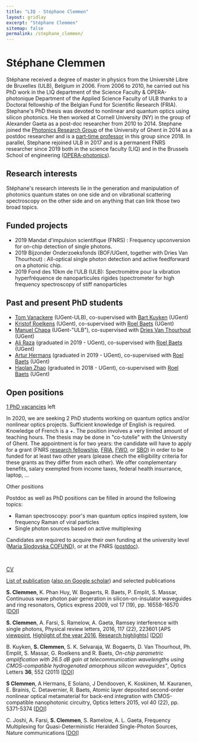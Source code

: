 ```yaml
---
title: "LIQ - Stéphane Clemmen"
layout: gridlay
excerpt: "Stéphane Clemmen"
sitemap: false
permalink: /stephane_clemmen/
---
```


# Stéphane Clemmen

Stéphane received a degree of master in physics from the Université Libre de Bruxelles (ULB), Belgium in 2006. From 2006 to 2010, he carried out his PhD work in the LIQ department of the Science Faculty & OPERA-photonique Department of the Applied Science Faculty of ULB thanks to a Doctoral fellowship of the Belgian Fund for Scientific Research (FRIA). Stephane's PhD thesis was devoted to nonlinear and quantum optics using silicon photonics. He then worked at Cornell University (NY) in the group of Alexander Gaeta as a post-doc researcher from 2010 to 2014. Stephane joined the [Photonics Research Group](http://photonics.intec.ugent.be) of the University of Ghent in 2014 as a postdoc researcher and is a [part-time professor](http://photonics.intec.ugent.be/contact/people.asp?ID=398) in this group since 2018. In parallel, Stephane rejoined ULB in 2017 and is a permanent FNRS researcher since 2019 both in the science faculty (LIQ) and in the Brussels School of engineering ([OPERA-photonics](https://www2.ulb.ac.be/facs/polytech/opera/index.html)).



## Research interests

Stéphane's research interests lie in the generation and manipulation of photonics quantum states on one side and on vibrational scattering spectroscopy on the other side and on anything that can link those two broad topics.



## Funded projects

- 2019 Mandat d'impulsion scientifique (FNRS) : Frequency upconversion for on-chip detection of single photons.
- 2019 Bijzonder Onderzoeksfonds (BOF/UGent, together with Dries Van Thourhout) : All-optical single photon detection and active feedforward on a photonic chip.
- 2019 Fond des 10km de l'ULB (ULB): Spectromètre pour la vibration hyperfréquence de nanoparticules rigides (spectrometer for high frequency spectroscopy of stiff nanoparticles



## Past and present PhD students

- [Tom Vanackere](http://photonics.intec.ugent.be/contact/people.asp?ID=520) (UGent-ULB), co-supervised with [Bart Kuyken](http://photonics.intec.ugent.be/contact/people.asp?ID=248) (UGent)
- [Kristof Roelkens](http://photonics.intec.ugent.be/contact/people.asp?ID=455) (UGent), co-supervised with [Roel Baets](http://photonics.intec.ugent.be/contact/people.asp?ID=1) (UGent)
- [Manuel Chapa](http://photonics.intec.ugent.be/contact/people.asp?ID=529) (UGent-"ULB"), co-supervised with [Dries Van Thourhout](http://photonics.intec.ugent.be/contact/people.asp?ID=50) (UGent)
- [Ali Raza](http://photonics.intec.ugent.be/contact/people.asp?ID=426) (graduated in 2019 - UGent), co-supervised with [Roel Baets](http://photonics.intec.ugent.be/contact/people.asp?ID=1) (UGent)
- [Artur Hermans](http://photonics.intec.ugent.be/contact/people.asp?ID=397) (graduated in 2019 - UGent), co-supervised with [Roel Baets](http://photonics.intec.ugent.be/contact/people.asp?ID=1) (UGent)
- [Haolan Zhao](http://photonics.intec.ugent.be/contact/people.asp?ID=333) (graduated in 2018 - UGent), co-supervised with [Roel Baets](http://photonics.intec.ugent.be/contact/people.asp?ID=1) (UGent)



## Open positions

<a href="http://brightresearch.be/wp-content/uploads/2020/04/offre-PhD-ULB-1.pdf" title="link to open position " target="_self">1 PhD vacancies</a> left

In 2020, we are seeking 2 PhD students working on quantum optics and/or nonlinear optics projects. Sufficient knowledge of English is required. Knowledge of French is a +. The position involves a very limited amount of teaching hours. The thesis may be done in "co-tutelle" with the University of Ghent. The appointment is for two years: the candidate will have to apply for a grant (FNRS [research fellowship](https://www.frs-fnrs.be/docs/Reglement-et-documents/FRS-FNRS_REGL_FRIA_EN.pdf), [FRIA](https://www.frs-fnrs.be/docs/Reglement-et-documents/FRS-FNRS_REGL_FRIA_EN.pdf), [FWO](https://www.fwo.be/en/fellowships-funding/phd-fellowships/phd-fellowship-fundamental-research/), or [SBO](https://www.fwo.be/en/fellowships-funding/phd-fellowships/phd-fellowship-strategic-basic-research/)) in order to be funded for at least two other years (please chech the elligibility criteria for these grants as they differ from each other). We offer complementary benefits, salary exempted from income taxes, federal health insurrance, laptop, ...

Other positions

Postdoc as well as PhD positions can be filled in around the following topics:

- Raman spectroscopy: poor's man quantum optics inspired system, low frequency Raman of viral particles
- Single photon sources based on active multiplexing

Candidates are required to acquire their own funding at the university level ([Maria Slodovska COFUND](https://www.ulb.be/fr/union-europeenne/financements-marie-sk-odowska-curie)), or at the FNRS ([postdoc](https://www.frs-fnrs.be/en/financements/chercheur-postdoc#cr)).



<br>

[CV](https://cvchercheurs.ulb.ac.be/exportHTMLUK.php?matricule=38983&cvId=38983eng&prefExport=Array&langue=UK)

[List of publication](https://difusion-svc.ulb.ac.be/scholar?scholarID=38983&scholarInst=ULB&groupBy=genrefnrs3&reftype=APA&filetype=PDF&markup=tbl&roles=a&language=en) ([also on Google scholar](https://scholar.google.be/citations?user=46hhUJAAAAAJ&hl=fr&oi=ao)) and selected publications

**S. Clemmen**, K. Phan Huy, W. Bogaerts, R. Baets, P. Emplit, S. Massar, Continuous wave photon pair generation in silicon-on-insulator waveguides and ring resonators, Optics express 2009, vol 17 (19), pp. 16558-16570 \[[DOI](https://doi.org/10.1364/OE.17.016558)\]

**S. Clemmen**, A. Farsi, S. Ramelow, A. Gaeta, Ramsey interference with single photons, Physical review letters, 2016, 117 (22), 223601 \[APS [viewpoint](https://physics.aps.org/articles/v9/135), [Highlight of the year 2016](https://physics.aps.org/articles/v9/151), [Research highlights](https://www.nature.com/articles/540173d)\] \[[DOI](https://doi.org/10.1103/PhysRevLett.117.223601)\]

B. Kuyken, **S. Clemmen**, S. K. Selvaraja, W. Bogaerts, D. Van Thourhout, Ph. Emplit, S. Massar, G. Roelkens and R. Baets, *On-chip parametric amplification with 26.5 dB gain at telecommunication wavelengths using CMOS-compatible hydrogenated amorphous silicon waveguides"*, Optics Letters **36**, 552 (2011) \[[DOI](https://doi.org/10.1364/OL.36.000552)\]

**S Clemmen**, A Hermans, E Solano, J Dendooven, K. Koskinen, M. Kauranen, E. Brainis, C. Detavernier, R. Baets, Atomic layer deposited second-order nonlinear optical metamaterial for back-end integration with CMOS-compatible nanophotonic circuitry, Optics letters 2015, vol 40 (22), pp. 5371-5374 \[[DOI](https://doi.org/10.1364/OL.40.005371)\]

C. Joshi, A. Farsi, **S. Clemmen**, S. Ramelow, A. L. Gaeta, Frequency Multiplexing for Quasi-Deterministic Heralded Single-Photon Sources, Nature communications \[[DOI](https://doi.org/10.1038/s41467-018-03254-4)\]
